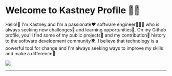 # Welcome to Kastney Profile 🤝🏼

Hello!👋 I'm Kastney and I'm a passionate❤️ software engineer👨🏽‍🔬 who is always seeking new challenges🎯 and learning opportunities🌱. On my Github profile, you'll find some of my public projects🚧 and my contribution🔗 history to the software development community🌍. I believe that technology is a powerful tool for change and I'm always seeking ways to improve my skills and make a difference🙂.

<!-- Github Status -->
<img src="https://github-readme-stats.vercel.app/api?username=kastney&count_private=true&show_icons=true&theme=dark&bg_color=00000000&hide_border=true&custom_title=Kastney's%20GitHub%20Stats"/>

---
